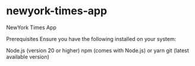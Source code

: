 # newyork-times-app
NewYork Times App


Prerequisites
Ensure you have the following installed on your system:

Node.js (version 20 or higher)
npm (comes with Node.js) or yarn
git (latest available version)
